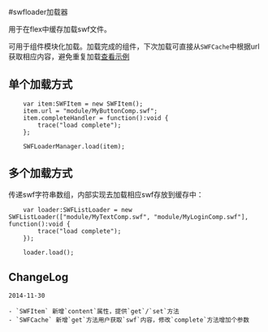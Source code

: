 #swfloader加载器

用于在flex中缓存加载swf文件。

可用于组件模块化加载。加载完成的组件，下次加载可直接从`SWFCache`中根据url获取相应内容，避免重复加载[查看示例](http://huang-x-h.github.io/swfloader)

## 单个加载方式

		var item:SWFItem = new SWFItem();
		item.url = "module/MyButtonComp.swf";
		item.completeHandler = function():void {
			trace("load complete");
		};
		
		SWFLoaderManager.load(item);

## 多个加载方式

传递swf字符串数组，内部实现去加载相应swf存放到缓存中：

		var loader:SWFListLoader = new SWFListLoader(["module/MyTextComp.swf", "module/MyLoginComp.swf"], function():void {
			trace("load complete");
		});
		
		loader.load();

## ChangeLog

	2014-11-30 
	
	- `SWFItem` 新增`content`属性，提供`get`/`set`方法
	- `SWFCache` 新增`get`方法用户获取`swf`内容，修改`complete`方法增加个参数
	